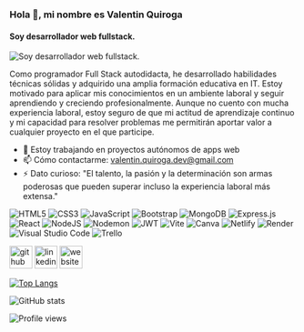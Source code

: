 ### Hola 👋, mi nombre es Valentin Quiroga
#### Soy desarrollador web fullstack. 
![Soy desarrollador web fullstack. ](https://static.javatpoint.com/blog/images/mern-stack.png)

Como programador Full Stack autodidacta, he desarrollado habilidades técnicas sólidas y adquirido una amplia formación educativa en IT. Estoy motivado para aplicar mis conocimientos en un ambiente laboral y seguir aprendiendo y creciendo profesionalmente. Aunque no cuento con mucha experiencia laboral, estoy seguro de que mi actitud de aprendizaje continuo y mi capacidad para resolver problemas me permitirán aportar valor a cualquier proyecto en el que participe.

- 🔭 Estoy trabajando en proyectos autónomos de apps web 
- 📫 Cómo contactarme: valentin.quiroga.dev@gmail.com 
- ⚡ Dato curioso: "El talento, la pasión y la determinación son armas poderosas que pueden superar incluso la experiencia laboral más extensa." 


![HTML5](https://img.shields.io/badge/html5-%23E34F26.svg?style=for-the-badge&logo=html5&logoColor=white)
![CSS3](https://img.shields.io/badge/css3-%231572B6.svg?style=for-the-badge&logo=css3&logoColor=white)
![JavaScript](https://img.shields.io/badge/javascript-%23323330.svg?style=for-the-badge&logo=javascript&logoColor=%23F7DF1E)
![Bootstrap](https://img.shields.io/badge/bootstrap-%23563D7C.svg?style=for-the-badge&logo=bootstrap&logoColor=white)
![MongoDB](https://img.shields.io/badge/MongoDB-%234ea94b.svg?style=for-the-badge&logo=mongodb&logoColor=white)
![Express.js](https://img.shields.io/badge/express.js-%23404d59.svg?style=for-the-badge&logo=express&logoColor=%2361DAFB)
![React](https://img.shields.io/badge/react-%2320232a.svg?style=for-the-badge&logo=react&logoColor=%2361DAFB)
![NodeJS](https://img.shields.io/badge/node.js-6DA55F?style=for-the-badge&logo=node.js&logoColor=white)
![Nodemon](https://img.shields.io/badge/NODEMON-%23323330.svg?style=for-the-badge&logo=nodemon&logoColor=%BBDEAD)
![JWT](https://img.shields.io/badge/JWT-black?style=for-the-badge&logo=JSON%20web%20tokens)
![Vite](https://img.shields.io/badge/vite-%23646CFF.svg?style=for-the-badge&logo=vite&logoColor=white)
![Canva](https://img.shields.io/badge/Canva-%2300C4CC.svg?style=for-the-badge&logo=Canva&logoColor=white)
![Netlify](https://img.shields.io/badge/netlify-%23000000.svg?style=for-the-badge&logo=netlify&logoColor=#00C7B7)
![Render](https://img.shields.io/badge/Render-%46E3B7.svg?style=for-the-badge&logo=render&logoColor=white)
![Visual Studio Code](https://img.shields.io/badge/Visual%20Studio%20Code-0078d7.svg?style=for-the-badge&logo=visual-studio-code&logoColor=white)
![Trello](https://img.shields.io/badge/Trello-%23026AA7.svg?style=for-the-badge&logo=Trello&logoColor=white)


[<img src='https://cdn.jsdelivr.net/npm/simple-icons@3.0.1/icons/github.svg' alt='github' height='40'>](https://github.com/valentin1quiroga)  [<img src='https://cdn.jsdelivr.net/npm/simple-icons@3.0.1/icons/linkedin.svg' alt='linkedin' height='40'>](https://www.linkedin.com/in/valentin-quiroga-855488237/)  [<img src='https://cdn.jsdelivr.net/npm/simple-icons@3.0.1/icons/icloud.svg' alt='website' height='40'>](https://rolling-cucina.netlify.app/)  

[![Top Langs](https://github-readme-stats.vercel.app/api/top-langs/?username=valentin1quiroga)](https://github.com/anuraghazra/github-readme-stats)

![GitHub stats](https://github-readme-stats.vercel.app/api?username=valentin1quiroga&show_icons=true)  

![Profile views](https://gpvc.arturio.dev/valentin1quiroga)  
